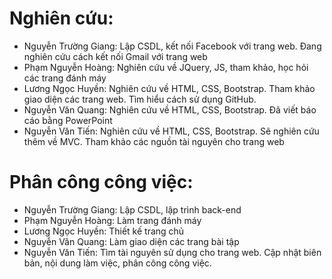# Nghiên cứu:
* Nguyễn Trường Giang: Lập CSDL, kết nối Facebook với trang web. Đang nghiên cứu cách kết nối Gmail với trang web
* Phạm Nguyễn Hoàng: Nghiên cứu về JQuery, JS, tham khảo, học hỏi các trang đánh máy
* Lương Ngọc Huyền: Nghiên cứu về HTML, CSS, Bootstrap. Tham khảo giao diện các trang web. Tìm hiểu cách sử dụng GitHub. 
* Nguyễn Văn Quang: Nghiên cứu về HTML, CSS, Bootstrap. Đã viết báo cáo bằng PowerPoint
* Nguyễn Văn Tiến: Nghiên cứu về HTML, CSS, Bootstrap. Sẽ nghiên cứu thêm về MVC. Tham khảo các nguồn tài nguyên cho trang web

# Phân công công việc:
* Nguyễn Trường Giang: Lập CSDL, lập trình back-end
* Phạm Nguyễn Hoàng: Làm trang đánh máy
* Lương Ngọc Huyền: Thiết kế trang chủ 
* Nguyễn Văn Quang: Làm giao diện các trang bài tập
* Nguyễn Văn Tiến: Tìm tài nguyên sử dụng cho trang web. Cập nhật biên bản, nội dung làm việc, phân công công việc.